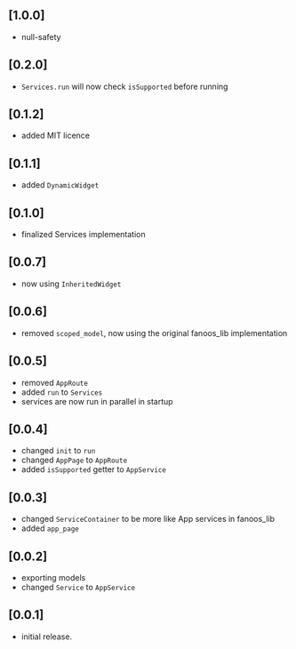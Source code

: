 ## [1.0.0]

* null-safety

## [0.2.0]

* `Services.run` will now check `isSupported` before running

## [0.1.2]

* added MIT licence

## [0.1.1]

* added `DynamicWidget`

## [0.1.0]

* finalized Services implementation

## [0.0.7]

* now using `InheritedWidget`

## [0.0.6]

* removed `scoped_model`, now using the original fanoos_lib implementation

## [0.0.5]

* removed `AppRoute`
* added `run` to `Services`
* services are now run in parallel in startup

## [0.0.4]

* changed `init` to `run`
* changed `AppPage` to `AppRoute`
* added `isSupported` getter to `AppService`

## [0.0.3]

* changed `ServiceContainer` to be more like App services in fanoos_lib
* added `app_page`

## [0.0.2]

* exporting models
* changed `Service` to `AppService`

## [0.0.1]

* initial release.
